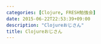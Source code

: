 ```yaml
---
categories: [Clojure, FRESH勉強会]
date: 2015-06-22T22:53:39+09:00
description: "Clojureおじさん"
title: Clojureおじさん
---
```


<section data-markdown
    data-separator="\n===\n"
    data-vertical="\n---\n"
    data-notes="^Note:">
<script type="text/template">
# Clojureおじさん
----------------------
サイバーエージント新卒  
第5回 Fresh勉強会

<!-- .slide: class="center" -->
===
# About Me
---------
![κeenのアイコン](/images/icon.png) <!-- .element: style="position:absolute;right:0;z-index:-1" -->

 + κeen
 + [@blackenedgold](https://twitter.com/blackenedgold)
 + Github: [KeenS](https://github.com/KeenS)
 + 渋谷のエンジニア
 + Lisp, ML, Shell Scriptあたりを書きます
===
# Clojure 
---------

* 2007年から
* JVMで動くLisp系言語
* 函数型
* 動的型付き
* 値は基本immutable
* 遅延シーケンス
* STMがあり、並列処理に強い

===
# Hello World
-------------

```clojure
(println "Hello, World")
```
<!-- .slide: class="center" -->
===
# JVM
------
## Javaのコードをシームレスに呼べる

* `obj.method()` ではなく `(.method obj)`
* `Class.staticField` ではなく `Class/staticField`
* `obj.method1().method2()` ではなく `(.. obj method1 method2)`

===
# JVM
-----

```clojure
(.println System/out "Hello JVM")
```

```clojure
(Math/random)
```
<!-- .slide: class="center" -->

===
# Immutable
-----------

* 状態を持たないのでコードの見通しが良い
  + 並列で考える時には重要
  + 複雑さだけでなく不整合などバグの原因になりやすい
* 変更可能な値もある
  + それらはトランザクション内でのみ変更可能
  + 不整合が起きない

===
# 函数型
--------

```clojure
(filter odd? (map #(+ 1 %) '(1 2 3)))
```
<!-- .slide: class="center" -->

===
# 遅延シーケンス
---------------

```clojure
(def natural_number (iterate inc 1))
(take 5 natural_number) ;=> (1 2 3 4 5)
```
<!-- .slide: class="center" -->

===
# リスト内包表記
----------------

```clojure
(for [x (range 5)] (* x x))
;=> (1 4 9 16 25)
```

<!-- .slide: class="center" -->

===
#並列処理に強い
---------------

* 簡単にはJavaのスレッドを呼べばいい
  + Clojureの関数は全てCallableでRunnablea

```clojure
(.start (Thread. (fn [] 
                   (Thread/sleep 1000)
                   (println 'foo))))
```

===
#並列処理に強い
---------------
## core.async

* goroutineとgochannelが使える

===
## core.async
-------------

```clojure
(require '[clojure.core.async :as async :refer :all])
(let [c (chan)]
  (go (>! c "hello"))
  (assert (= "hello" (<!! (go (<! c)))))
  (close! c))
```

```clojure
(require '[clojure.core.async :as async :refer :all])
(let [c (chan)]
  (thread (>!! c "hello"))
  (assert (= "hello" (<!! c)))
  (close! c))
```
<!-- .slide: class="center" -->

===
# 今回紹介し切れなかったの
-------------------------

* マクロ
* メタデータ
* protocolとかの多態性
* ClojureScript/Om
* Typed Clojure

===
# まとめ
--------

* Clojureを使えばJavaが使える
* Clojureを使えばPythonのリスト内包表記が使える
* Clojureを使えばGoのgoroutine/gochannelが使える

===

<span style="font-size:200%;">Why not start Clojure?</span>
<!-- .slide: class="center" -->

</script>
</section>
